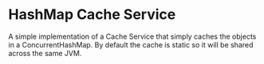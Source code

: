 # HashMap Cache Service

A simple implementation of a Cache Service that simply caches the objects
in a ConcurrentHashMap. By default the cache is static so it will
be shared across the same JVM.
